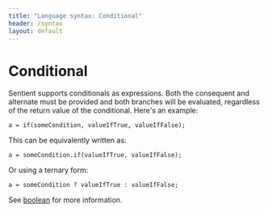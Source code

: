 ```yaml
---
title: "Language syntax: Conditional"
header: /syntax
layout: default
---
```

# Conditional

Sentient supports conditionals as expressions. Both the consequent and alternate
must be provided and both branches will be evaluated, regardless of the return
value of the conditional. Here's an example:

```sentient
a = if(someCondition, valueIfTrue, valueIfFalse);
```

This can be equivalently written as:

```sentient
a = someCondition.if(valueIfTrue, valueIfFalse);
```

Or using a ternary form:

```sentient
a = someCondition ? valueIfTrue : valueIfFalse;
```

See [boolean](../library/boolean) for more information.
